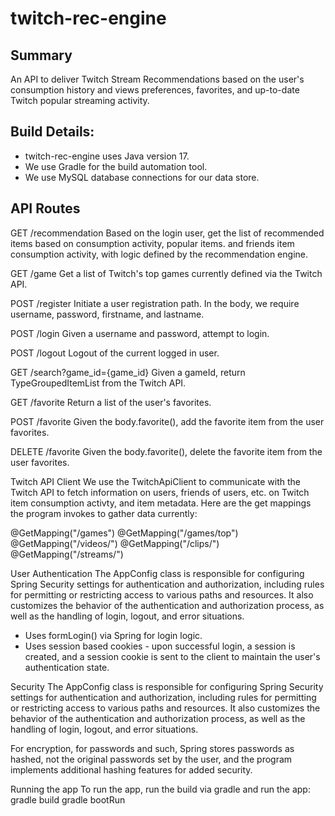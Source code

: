 # twitch-rec-engine

## Summary
An API to deliver Twitch Stream Recommendations based on the user's consumption history and views preferences, favorites, and up-to-date Twitch popular streaming activity.

## Build Details: 
- twitch-rec-engine uses Java version 17.
- We use Gradle for the build automation tool. 
- We use MySQL database connections for our data store. 

## API Routes

GET /recommendation
Based on the login user, get the list of recommended items based on consumption activity, popular items. and friends item consumption activity, with logic defined by the recommendation engine. 

GET /game
Get a list of Twitch's top games currently defined via the Twitch API. 

POST /register
Initiate a user registration path. In the body, we require username, password, firstname, and lastname. 

POST /login
Given a username and password, attempt to login. 

POST /logout
Logout of the current logged in user. 

GET /search?game_id={game_id}
Given a gameId, return TypeGroupedItemList from the Twitch API.

GET /favorite
Return a list of the user's favorites. 

POST /favorite
Given the body.favorite(), add the favorite item from the user favorites. 

DELETE /favorite 
Given the body.favorite(), delete the favorite item from the user favorites. 

Twitch API Client 
We use the TwitchApiClient to communicate with the Twitch API to fetch information on users, friends of users, etc. on Twitch item consumption activty, and item metadata. Here are the get mappings the program invokes to gather data currently: 

@GetMapping("/games")
@GetMapping("/games/top")
@GetMapping("/videos/")
@GetMapping("/clips/")
@GetMapping("/streams/")

User Authentication
The AppConfig class is responsible for configuring Spring Security settings for authentication and authorization, including rules for permitting or restricting access to various paths and resources. It also customizes the behavior of the authentication and authorization process, as well as the handling of login, logout, and error situations.
- Uses formLogin() via Spring for login logic. 
- Uses session based cookies - upon successful login, a session is created, and a session cookie is sent to the client to maintain the user's authentication state.

Security
The AppConfig class is responsible for configuring Spring Security settings for authentication and authorization, including rules for permitting or restricting access to various paths and resources. It also customizes the behavior of the authentication and authorization process, as well as the handling of login, logout, and error situations.

For encryption, for passwords and such, Spring stores passwords as hashed, not the original passwords set by the user, and the program implements additional hashing features for added security. 

Running the app
To run the app, run the build via gradle and run the app:
gradle build
gradle bootRun